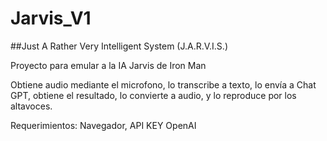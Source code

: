 # Jarvis_V1

##Just A Rather Very Intelligent System (J.A.R.V.I.S.)

Proyecto para emular a la IA Jarvis de Iron Man


Obtiene audio mediante el microfono, lo transcribe a texto, lo envía a Chat GPT, obtiene el resultado, lo convierte a audio, y lo reproduce por los altavoces.

Requerimientos: Navegador, API KEY OpenAI

